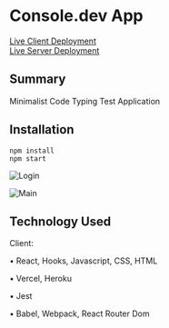 # Console.dev App

[Live Client Deployment]()  
[Live Server Deployment]()

## Summary
Minimalist Code Typing Test Application

## Installation

```
npm install
npm start
```
![Login](https://user-images.githubusercontent.com/72902345/113610033-38b69680-9612-11eb-8e4d-6069e59703ee.PNG)

![Main](https://user-images.githubusercontent.com/72902345/113610064-410ed180-9612-11eb-99fb-d82c1d423b9b.PNG)


## Technology Used

Client:

• React, Hooks, Javascript, CSS, HTML

• Vercel, Heroku

• Jest

• Babel, Webpack, React Router Dom

